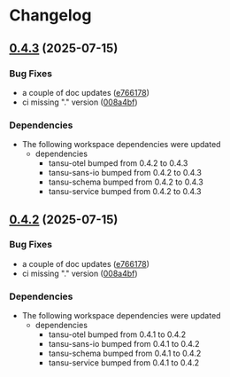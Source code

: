 # Changelog

## [0.4.3](https://github.com/tansu-io/tansu/compare/v0.4.2...v0.4.3) (2025-07-15)


### Bug Fixes

* a couple of doc updates ([e766178](https://github.com/tansu-io/tansu/commit/e766178c0d066168fee20d765a8d72fc658ede57))
* ci missing "." version ([008a4bf](https://github.com/tansu-io/tansu/commit/008a4bff1a86b5736d9e1c4433220a76b39a8f28))


### Dependencies

* The following workspace dependencies were updated
  * dependencies
    * tansu-otel bumped from 0.4.2 to 0.4.3
    * tansu-sans-io bumped from 0.4.2 to 0.4.3
    * tansu-schema bumped from 0.4.2 to 0.4.3
    * tansu-service bumped from 0.4.2 to 0.4.3

## [0.4.2](https://github.com/tansu-io/tansu/compare/tansu-generator-v0.4.1...tansu-generator-v0.4.2) (2025-07-15)


### Bug Fixes

* a couple of doc updates ([e766178](https://github.com/tansu-io/tansu/commit/e766178c0d066168fee20d765a8d72fc658ede57))
* ci missing "." version ([008a4bf](https://github.com/tansu-io/tansu/commit/008a4bff1a86b5736d9e1c4433220a76b39a8f28))


### Dependencies

* The following workspace dependencies were updated
  * dependencies
    * tansu-otel bumped from 0.4.1 to 0.4.2
    * tansu-sans-io bumped from 0.4.1 to 0.4.2
    * tansu-schema bumped from 0.4.1 to 0.4.2
    * tansu-service bumped from 0.4.1 to 0.4.2
